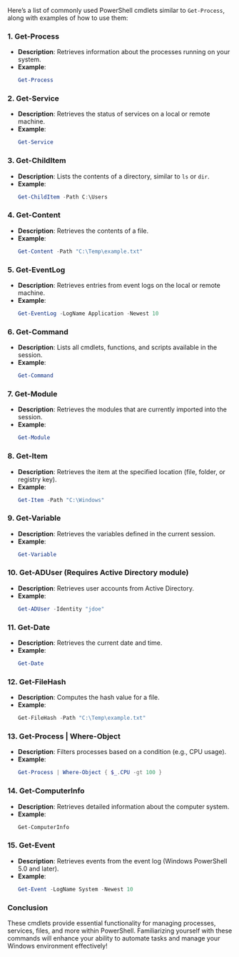 Here’s a list of commonly used PowerShell cmdlets similar to `Get-Process`, along with examples of how to use them:

### 1. **Get-Process**
   - **Description**: Retrieves information about the processes running on your system.
   - **Example**:
     ```powershell
     Get-Process
     ```

### 2. **Get-Service**
   - **Description**: Retrieves the status of services on a local or remote machine.
   - **Example**:
     ```powershell
     Get-Service
     ```

### 3. **Get-ChildItem**
   - **Description**: Lists the contents of a directory, similar to `ls` or `dir`.
   - **Example**:
     ```powershell
     Get-ChildItem -Path C:\Users
     ```

### 4. **Get-Content**
   - **Description**: Retrieves the contents of a file.
   - **Example**:
     ```powershell
     Get-Content -Path "C:\Temp\example.txt"
     ```

### 5. **Get-EventLog**
   - **Description**: Retrieves entries from event logs on the local or remote machine.
   - **Example**:
     ```powershell
     Get-EventLog -LogName Application -Newest 10
     ```

### 6. **Get-Command**
   - **Description**: Lists all cmdlets, functions, and scripts available in the session.
   - **Example**:
     ```powershell
     Get-Command
     ```

### 7. **Get-Module**
   - **Description**: Retrieves the modules that are currently imported into the session.
   - **Example**:
     ```powershell
     Get-Module
     ```

### 8. **Get-Item**
   - **Description**: Retrieves the item at the specified location (file, folder, or registry key).
   - **Example**:
     ```powershell
     Get-Item -Path "C:\Windows"
     ```

### 9. **Get-Variable**
   - **Description**: Retrieves the variables defined in the current session.
   - **Example**:
     ```powershell
     Get-Variable
     ```

### 10. **Get-ADUser** (Requires Active Directory module)
   - **Description**: Retrieves user accounts from Active Directory.
   - **Example**:
     ```powershell
     Get-ADUser -Identity "jdoe"
     ```

### 11. **Get-Date**
   - **Description**: Retrieves the current date and time.
   - **Example**:
     ```powershell
     Get-Date
     ```

### 12. **Get-FileHash**
   - **Description**: Computes the hash value for a file.
   - **Example**:
     ```powershell
     Get-FileHash -Path "C:\Temp\example.txt"
     ```

### 13. **Get-Process | Where-Object**
   - **Description**: Filters processes based on a condition (e.g., CPU usage).
   - **Example**:
     ```powershell
     Get-Process | Where-Object { $_.CPU -gt 100 }
     ```

### 14. **Get-ComputerInfo**
   - **Description**: Retrieves detailed information about the computer system.
   - **Example**:
     ```powershell
     Get-ComputerInfo
     ```

### 15. **Get-Event**
   - **Description**: Retrieves events from the event log (Windows PowerShell 5.0 and later).
   - **Example**:
     ```powershell
     Get-Event -LogName System -Newest 10
     ```

### Conclusion

These cmdlets provide essential functionality for managing processes, services, files, and more within PowerShell. Familiarizing yourself with these commands will enhance your ability to automate tasks and manage your Windows environment effectively!
